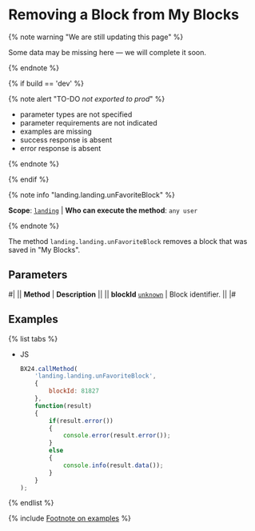 # Removing a Block from My Blocks

{% note warning "We are still updating this page" %}

Some data may be missing here — we will complete it soon.

{% endnote %}

{% if build == 'dev' %}

{% note alert "TO-DO _not exported to prod_" %}

- parameter types are not specified
- parameter requirements are not indicated
- examples are missing
- success response is absent
- error response is absent

{% endnote %}

{% endif %}

{% note info "landing.landing.unFavoriteBlock" %}

**Scope**: [`landing`](../../../scopes/permissions.md) | **Who can execute the method**: `any user`

{% endnote %}

The method `landing.landing.unFavoriteBlock` removes a block that was saved in "My Blocks".

## Parameters

#|
|| **Method** | **Description** ||
|| **blockId**
[`unknown`](../../../data-types.md) | Block identifier. ||
|#

## Examples

{% list tabs %}

- JS

    ```js
    BX24.callMethod(
        'landing.landing.unFavoriteBlock',
        {
            blockId: 81827
        },
        function(result)
        {
            if(result.error())
            {
                console.error(result.error());
            }
            else
            {
                console.info(result.data());
            }
        }
    );
    ```

{% endlist %}

{% include [Footnote on examples](../../../../_includes/examples.md) %}